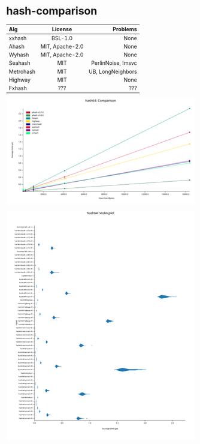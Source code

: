 # hash-comparison

| Alg       |     License     |           Problems |
| :-------- | :-------------: | -----------------: |
| xxhash    |     BSL-1.0     |               None |
| Ahash     | MIT, Apache-2.0 |               None |
| Wyhash    | MIT, Apache-2.0 |               None |
| Seahash   |       MIT       | PerlinNoise, !msvc |
| Metrohash |       MIT       |  UB, LongNeighbors |
| Highway   |       MIT       |               None |
| Fxhash    |       ???       |                ??? |

![hash plot](./criterion/hash64/report/lines.svg)

<!-- <img src="./criterion/hash64/report/lines.svg"> -->

![hash violin](./criterion/hash64/report/violin.svg)

<!-- <img src="./criterion/hash64/report/violin.svg"> -->
